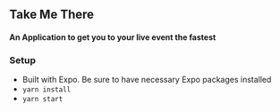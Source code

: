 ## Take Me There
#### An Application to get you to your live event the fastest

### Setup
- Built with Expo. Be sure to have necessary Expo packages installed
- `yarn install`
- `yarn start`
